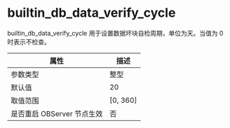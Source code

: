 # builtin_db_data_verify_cycle 


builtin_db_data_verify_cycle 用于设置数据坏块自检周期，单位为天。当值为 0 时表示不检查。


|      **属性**      |   **描述**   |
|------------------|------------|
| 参数类型             | 整型         |
| 默认值              | 20         |
| 取值范围             | \[0, 360\] |
| 是否重启 OBServer 节点生效 | 否          |



